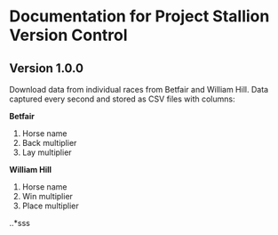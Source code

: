# Documentation for Project Stallion Version Control

## Version 1.0.0
Download data from individual races from Betfair and William Hill.
Data captured every second and stored as CSV files with columns:

  **Betfair**
  1. Horse name
  2. Back multiplier
  3. Lay multiplier
  
  **William Hill**
  1. Horse name
  2. Win multiplier
  3. Place multiplier
  
..*sss
